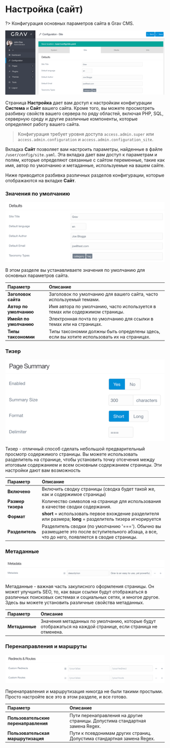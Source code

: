 # Настройка (сайт)

?> Конфигурация основных параметров сайта в Grav CMS.

![Конфигурация админки](configuration-site.png)

Страница **Настройка** дает вам доступ к настройкам конфигурации **Система** и **Сайт** вашего сайта. Кроме того, вы можете просмотреть разбивку свойств вашего сервера по ряду областей, включая PHP, SQL, серверную среду и другие различные компоненты, которые определяют работу вашего сайта.

> Конфигурация требует уровня доступа `access.admin.super` или `access.admin.configuration` и `access.admin.configuration_site`.

Вкладка **Сайт** позволяет вам настроить параметры, найденные в файле `/user/config/site.yaml`. Эта вкладка дает вам доступ к параметрам и полям, которые определяют связанные с сайтом переменные, такие как имя, автор по умолчанию и метаданные, используемые на вашем сайте.

Ниже приводится разбивка различных разделов конфигурации, которые отображаются на вкладке **Сайт**.

### Значения по умолчанию

![Конфигурация админки](configuration-site-defaults.png)

В этом разделе вы устанавливаете значения по умолчанию для основных параметров сайта.


| Параметр                | Описание                                                                                   |
| :-----                  | :-----                                                                                     |
| **Заголовок сайта**     | Заголовок по умолчанию для вашего сайта, часто используемый темами.                        |
| **Автор по умолчанию**  | Имя автора по умолчанию, часто используется в темах или содержимом страницы.               |
| **Имейл по умолчанию**  | Электронная почта по умолчанию для ссылки в темах или на страницах.                        |
| **Типы таксономии**     | Типы таксономии должны быть определены здесь, если вы хотите использовать их на страницах. |


### Тизер

![Конфигурация админки](configuration-site-page.png)

Тизер - отличный способ сделать небольшой предварительный просмотр содержимого страницы. Вы можете использовать разделитель на странице, чтобы установить точку отсечения между итоговым содержанием и всем основным содержанием страницы. Эти настройки дают вам возможность



| Параметр           | Описание                                                                                                                                         |
| :-----             | :-----                                                                                                                                           |
| **Включено**       | Включить сводку страницы (сводка будет такой же, как и содержимое страницы)                                                                      |
| **Размер тизера**  | Количество символов на странице для использования в качестве сводки содержания.                                                                  |
| **Формат**         | **short** = использовать первое вхождение разделителя или размера; **long** = разделитель тизера игнорируется                                    |
| **Разделитель**    | Разделитель сводки (по умолчанию '==='). Обычно вы размещаете это после вступительного абзаца, а все, что до него, появляется в сводке страницы. |


### Метаданные

![Конфигурация админки](configuration-site-metadata.png)

Метаданные - важная часть закулисного оформления страницы. Он может улучшить SEO, то, как ваши ссылки будут отображаться в различных поисковых системах и социальных сетях, и многое другое. Здесь вы можете установить различные свойства метаданных.


| Параметр       | Описание                                                                                                    |
| :-----         | :-----                                                                                                      |
| **Метаданные** | Значения метаданных по умолчанию, которые будут отображаться на каждой странице, если страница не отменена. |


### Перенаправления и маршруты

![Конфигурация админки](configuration-site-redirects.png)

Перенаправления и маршрутизация никогда не были такими простыми. Просто настройте все это в этом разделе, и все готово.


| Параметр                             | Описание                                                                     |
| :-----                               | :-----                                                                       |
| **Пользовательские перенаправления** | Пути перенаправления на другие страницы. Допустима стандартная замена Regex. |
| **Пользовательская маршрутизация**   | Пути к псевдонимам других страниц. Допустима стандартная замена Regex.       |

